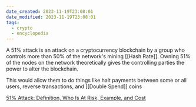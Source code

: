 ```yaml
---
date_created: 2023-11-19T23:08:01
date_modified: 2023-11-19T23:08:01
tags:
  - crypto
  - encyclopedia
---
```

A 51% attack is an attack on a cryptocurrency blockchain by a group who controls more than 50% of the network's mining [[Hash Rate]]. Owning 51% of the nodes on the network theoretically gives the controlling parties the power to alter the blockchain.

This would allow them to do things like halt payments between some or all users, reverse transactions, and [[Double Spend]] coins

[51% Attack: Definition, Who Is At Risk, Example, and Cost](https://www.investopedia.com/terms/1/51-attack.asp)

